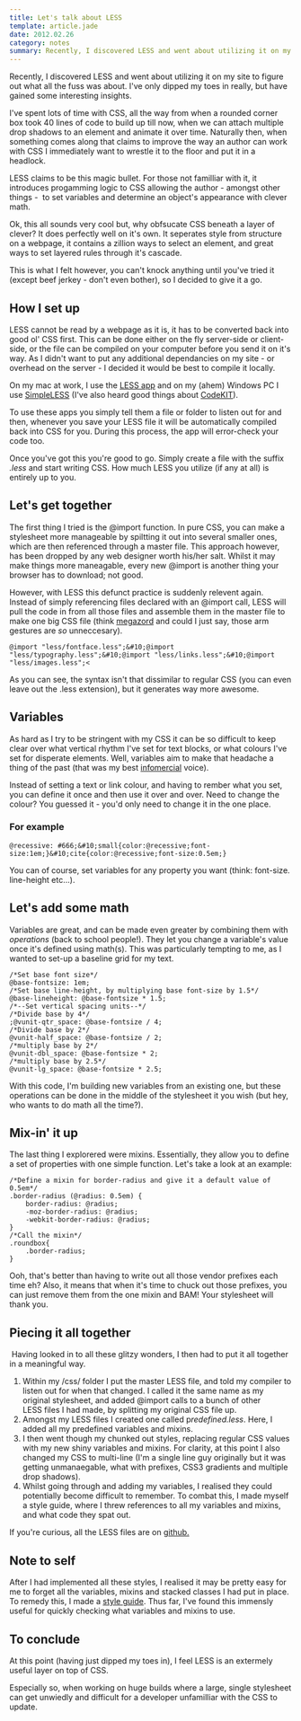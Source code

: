 ```yaml
---
title: Let's talk about LESS
template: article.jade
date: 2012.02.26
category: notes
summary: Recently, I discovered LESS and went about utilizing it on my site to figure out what all the fuss was about
---
```



Recently, I discovered LESS and went about utilizing it on my site to figure out what all the fuss was about. I've only dipped my toes in really, but have gained some interesting insights.

I've spent lots of time with CSS, all the way from when a rounded corner box took 40 lines of code to build up till now, when we can attach multiple drop shadows to an element and animate it over time. Naturally then, when something comes along that claims to improve the way an author can work with CSS I immediately want to wrestle it to the floor and put it in a headlock.

LESS claims to be this magic bullet. For those not familliar with it, it introduces progamming logic to CSS allowing the author - amongst other things - &nbsp;to set variables and determine an object's appearance with clever math.&nbsp;

Ok, this all sounds very cool but, why obfsucate CSS beneath a layer of clever? It does perfectly well on it's own. It seperates style from structure on a webpage, it contains a zillion ways to select an element, and great ways to set layered rules through it's cascade.&nbsp;

This is what I felt however, you can't knock anything until you've tried it (except beef jerkey - don't even bother), so I decided to give it a go.

## How I set up

LESS cannot be read by a webpage as it is, it has to be converted back into good ol' CSS first. This can be done either on the fly server-side or client-side, or the file can be compiled on your computer before you send it on it's way. As I didn't want to put any additional dependancies on my site - or overhead on the server - I decided it would be best to compile it locally.

On my mac at work, I use the <a href="http://incident57.com/less/">LESS app</a>&nbsp;and on my (ahem) Windows PC I use <a href="http://wearekiss.com/simpless">SimpleLESS</a>&nbsp;(I've also heard good things about <a href="http://incident57.com/codekit/">CodeKIT</a>).

To use these apps you simply tell them a file or folder to listen out for and then, whenever you save your LESS file it will be automatically compiled back into CSS for you. During this process, the app will error-check your code too.

Once you've got this you're good to go. Simply create a file with the suffix *.less* and start writing CSS. How much LESS you utilize (if any at all) is entirely up to you.

## Let's get together

The first thing I tried is the @import function. In pure CSS, you can make a stylesheet more manageable by spiltting it out into several smaller ones, which are then referenced through a master file. This approach however, has been dropped by any web designer worth his/her salt. Whilst it may make things more maneagable, every new @import is another thing your browser has to download; not good.

However, with LESS this defunct practice is suddenly relevent again. Instead of simply referencing files declared with an @import call, LESS will pull the code in from all those files and assemble them in the master file to make one big CSS file (think <a href="http://www.youtube.com/watch?v=7mQuHh1X4H4">megazord</a>&nbsp;and could I just say, those arm gestures are <em>so </em>unneccesary).

    @import "less/fontface.less";&#10;@import "less/typography.less";&#10;@import "less/links.less";&#10;@import "less/images.less";<

As you can see, the syntax isn't that dissimilar to regular CSS (you can even leave out the .less extension), but it generates way more awesome.

## Variables

As hard as I try to be stringent with my CSS it can be so difficult to keep clear over what vertical rhythm I've set for text blocks, or what colours I've set for disperate elements. Well, variables aim to make that headache a thing of the past (that was my best <a href="http://www.youtube.com/watch?v=G-YXgFv2IN4">infomercial</a> voice).

Instead of setting a text or link colour, and having to rember what you set, you can define it once and then use it over and over. Need to change the colour? You guessed it - you'd only need to change it in the one place.

### For example

    @recessive: #666;&#10;small{color:@recessive;font-size:1em;}&#10;cite{color:@recessive;font-size:0.5em;}

You can of course, set variables for any property you want (think: font-size. line-height etc&hellip;).

## Let's add some math

Variables are great, and can be made even greater by combining them with *operations* (back to school people!). They let you change a variable's value once it's defined using math(s). This was particularly tempting to me, as I wanted to set-up a baseline grid for my text.

    /*Set base font size*/
    @base-fontsize: 1em;
    /*Set base line-height, by multiplying base font-size by 1.5*/
    @base-lineheight: @base-fontsize * 1.5;
    /*--Set vertical spacing units--*/
    /*Divide base by 4*/
    ;@vunit-qtr_space: @base-fontsize / 4;
    /*Divide base by 2*/
    @vunit-half_space: @base-fontsize / 2;
    /*multiply base by 2*/
    @vunit-dbl_space: @base-fontsize * 2;
    /*multiply base by 2.5*/
    @vunit-lg_space: @base-fontsize * 2.5;

With this code, I'm building new variables from an existing one, but these operations can be done in the middle of the stylesheet it you wish (but hey, who wants to do math all the time?).

## Mix-in' it up

The last thing I explorered were mixins. Essentially, they allow you to define a set of properties with one simple function. Let's take a look at an example:

    /*Define a mixin for border-radius and give it a default value of 0.5em*/
    .border-radius (@radius: 0.5em) {
        border-radius: @radius;
        -moz-border-radius: @radius;
        -webkit-border-radius: @radius;
    }
    /*Call the mixin*/
    .roundbox{
        .border-radius;
    }

Ooh, that's better than having to write out all those vendor prefixes each time eh? Also, it means that when it's time to chuck out those prefixes, you can just remove them from the one mixin and BAM! Your stylesheet will thank you.

## Piecing it all together

&nbsp;Having looked in to all these glitzy wonders, I then had to put it all together in a meaningful way.

1. Within my /css/ folder I put the master LESS&nbsp;file, and told my compiler to listen out for when that changed. I called it the same name as my original stylesheet, and added @import calls to a bunch of other LESS&nbsp;files I had made, by splitting my original CSS file up.</li>
2. Amongst my LESS files I created one called p<em>redefined.less</em>. Here, I added all my predefined variables and mixins.</li>
3. I then went though my chunked out styles, replacing regular CSS values with my new shiny variables and mixins. For clarity, at this point I also changed my CSS to multi-line (I'm a single line guy originally but it was getting unmanaegable, what with prefixes, CSS3 gradients and&nbsp;multiple drop shadows).</li>
4. Whilst going through and adding my variables, I realised they could potentially become difficult to remember. To combat this, I made myself a style guide, where I threw references to all my variables and mixins, and what code they spat out.</li>

If you're curious, all the LESS files are on [github.](https://github.com/jackarmley/mysite/tree/master/current/v2/css)

## Note to self

After I had implemented all these styles, I realised it may be pretty easy for me to forget all the variables, mixins and stacked classes I had put in place. To remedy this, I made a <a href="http://www.jackarmley.com/styleguide">style guide</a>. Thus far, I've found this immensly useful for quickly checking what variables and mixins to use.

## To conclude

At this point (having just dipped my toes in), I feel LESS is an extermely useful layer on top of CSS.

Especially so, when working on huge builds where a large, single stylesheet can get unwiedly and difficult for a developer unfamilliar with the CSS to update.

